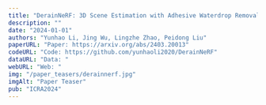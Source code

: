 ```yaml
---
title: "DerainNeRF: 3D Scene Estimation with Adhesive Waterdrop Removal"
description: ""
date: "2024-01-01"
authors: "Yunhao Li, Jing Wu, Lingzhe Zhao, Peidong Liu"
paperURL: "Paper: https://arxiv.org/abs/2403.20013"
codeURL: "Code: https://github.com/yunhaoli2020/DerainNeRF"
dataURL: "Data: "
webURL: "Web: "
img: "/paper_teasers/derainnerf.jpg"
imgAlt: "Paper Teaser"
pub: "ICRA2024"
---
```


